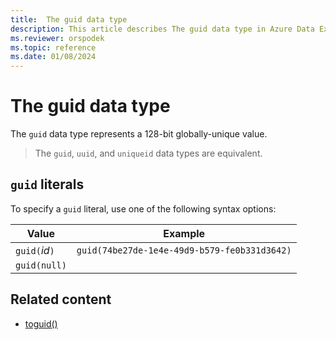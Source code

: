 ```yaml
---
title:  The guid data type
description: This article describes The guid data type in Azure Data Explorer.
ms.reviewer: orspodek
ms.topic: reference
ms.date: 01/08/2024
---
```

# The guid data type

The `guid` data type represents a 128-bit globally-unique value.

> The `guid`, `uuid`, and `uniqueid` data types are equivalent.

## `guid` literals

To specify a `guid` literal, use one of the following syntax options:

|Value|Example|
|--|--|
|`guid(`*id*`)`|`guid(74be27de-1e4e-49d9-b579-fe0b331d3642)`|A guid ID string.|
|`guid(null)`||Represents the [null value](null-values.md).|

## Related content

* [toguid()](../../query/toguidfunction.md)
